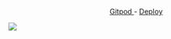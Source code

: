 <p align="center">
 <a href="https://gitpod.io/#https://github.com/Nerd00F/editor-rich-text">
  Gitpod
 </a>
 -
 <a href="https://nerd00f.github.io/editor-rich-text">
  Deploy
 </a>
</p>

<img src="https://github.com/Nerd00F/editor-rich-text/blob/main/readme.png">

